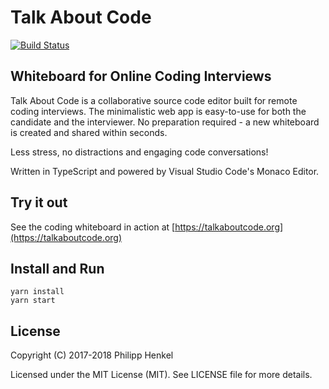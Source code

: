 # Talk About Code

[![Build Status](https://travis-ci.org/philipphenkel/talk-about-code.svg?branch=master)](https://travis-ci.org/philipphenkel/talk-about-code)

## Whiteboard for Online Coding Interviews

Talk About Code is a collaborative source code editor built for remote coding interviews. The minimalistic web app is easy-to-use for both the candidate and the interviewer. No preparation required - a new whiteboard is created and shared within seconds.

Less stress, no distractions and engaging code conversations!

Written in TypeScript and powered by Visual Studio Code's Monaco Editor.

## Try it out
See the coding whiteboard in action at [https://talkaboutcode.org](https://talkaboutcode.org)

## Install and Run
```console
yarn install
yarn start
```

## License

Copyright (C) 2017-2018 Philipp Henkel

Licensed under the MIT License (MIT). See LICENSE file for more details.
